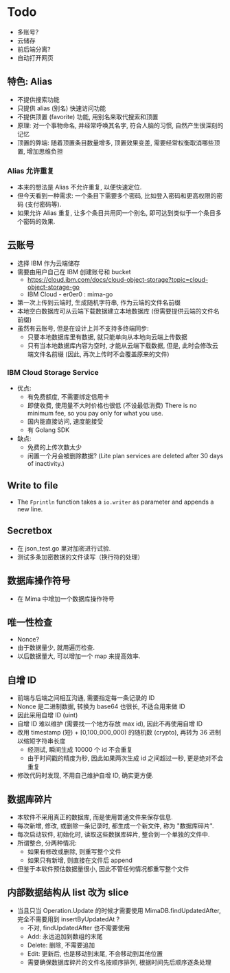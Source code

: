 # Todo

- 多账号?
- 云储存
- 前后端分离?
- 自动打开网页

## 特色: Alias

- 不提供搜索功能
- 只提供 alias (别名) 快速访问功能
- 不提供顶置 (favorite) 功能, 用别名来取代搜索和顶置
- 原理: 对一个事物命名, 并经常呼唤其名字, 符合人脑的习惯, 自然产生很深刻的记忆
- 顶置的弊端: 随着顶置条目数量增多, 顶置效果变差, 需要经常权衡取消哪些顶置, 增加思维负担

### Alias 允许重复

- 本来的想法是 Alias 不允许重复, 以便快速定位.
- 但今天看到一种需求: 一个条目下需要多个密码, 比如登入密码和更高权限的密码 (支付密码等).
- 如果允许 Alias 重复, 让多个条目共用同一个别名, 即可达到类似于一个条目多个密码的效果.

## 云账号

- 选择 IBM 作为云端储存
- 需要由用户自己在 IBM 创建账号和 bucket
  - https://cloud.ibm.com/docs/cloud-object-storage?topic=cloud-object-storage-go
  - IBM Cloud - er0er0 : mima-go
- 第一次上传到云端时, 生成随机字符串, 作为云端的文件名前缀
- 本地空白数据库可从云端下载数据建立本地数据库 (但需要提供云端的文件名前缀)
- 虽然有云账号, 但是在设计上并不支持多终端同步:
  - 只要本地数据库里有数据, 就只能单向从本地向云端上传数据
  - 只有当本地数据库内容为空时, 才能从云端下载数据, 
    但是, 此时会修改云端文件名前缀 (因此, 再次上传时不会覆盖原来的文件)

### IBM Cloud Storage Service

- 优点:
  - 有免费额度, 不需要绑定信用卡
  - 即使收费, 使用量不大时价格也很低 (不设最低消费)
    There is no minimum fee, so you pay only for what you use.
  - 国内能直接访问, 速度能接受
  - 有 Golang SDK
- 缺点:
  - 免费的上传次数太少
  - 闲置一个月会被删除数据?
    (Lite plan services are deleted after 30 days of inactivity.)

## Write to file

- The `Fprintln` function takes a `io.writer` as parameter and appends a new line.

## Secretbox

- 在 json_test.go 里对加密进行试验.
- 测试多条加密数据的文件读写（换行符的处理）

## 数据库操作符号

- 在 Mima 中增加一个数据库操作符号

## 唯一性检查

- Nonce?
- 由于数据量少, 就用遍历检查.
- 以后数据量大, 可以增加一个 map 来提高效率.

## 自增 ID

- 前端与后端之间相互沟通, 需要指定每一条记录的 ID
- Nonce 是二进制数据, 转换为 base64 也很长, 不适合用来做 ID
- 因此采用自增 ID (uint)
- 自增 ID 难以维护 (需要找一个地方存放 max id), 因此不再使用自增 ID
- 改用 timestamp (短) + [0,100_000_000) 的随机数 (crypto), 再转为 36 进制以缩短字符串长度
  - 经测试, 瞬间生成 10000 个 id 不会重复
  - 由于时间戳的精度为秒, 因此如果两次生成 id 之间超过一秒, 更是绝对不会重复
- 修改代码时发现, 不用自己维护自增 ID, 确实更方便.

## 数据库碎片

- 本软件不采用真正的数据库, 而是使用普通文件来保存信息.
- 每次新增, 修改, 或删除一条记录时, 都生成一个新文件, 称为 "数据库碎片".
- 每次启动软件, 初始化时, 读取这些数据库碎片, 整合到一个单独的文件中.
- 所谓整合, 分两种情况:
  - 如果有修改或删除, 则重写整个文件
  - 如果只有新增, 则直接在文件后 append
- 但鉴于本软件预估数据量很小, 因此不管任何情况都重写整个文件

## 内部数据结构从 list 改为 slice

- 当且只当 Operation.Update 的时候才需要使用 MimaDB.findUpdatedAfter,
  完全不需要用到 insertByUpdatedAt ?
  - 不对, findUpdatedAfter 也不需要使用
  - Add: 永远追加到数组的末尾
  - Delete: 删除, 不需要追加
  - Edit: 更新后, 也是移动到末尾, 不会移动到其他位置
  - 需要确保数据库碎片的文件名按顺序排列, 根据时间先后顺序逐条处理
